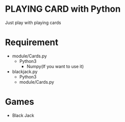 PLAYING CARD with Python
====
Just play with playing cards

# Requirement
- module/Cards.py
  - Python3
    - Numpy(If you want to use it)
- blackjack.py
  - Python3
  - module/Cards.py

# Games
- Black Jack
